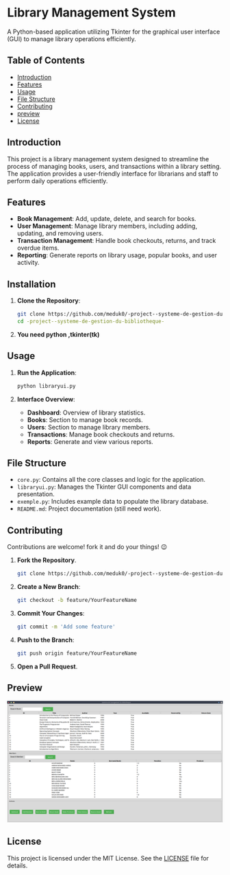 
# Library Management System

A Python-based application utilizing Tkinter for the graphical user interface (GUI) to manage library operations efficiently.

## Table of Contents

- [Introduction](#introduction)
- [Features](#features)
- [Usage](#usage)
- [File Structure](#file-structure)
- [Contributing](#contributing)
- [preview](#preview)
- [License](#license)

## Introduction

This project is a library management system designed to streamline the process of managing books, users, and transactions within a library setting. 
The application provides a user-friendly interface for librarians and staff to perform daily operations efficiently.

## Features

- **Book Management**: Add, update, delete, and search for books.
- **User Management**: Manage library members, including adding, updating, and removing users.
- **Transaction Management**: Handle book checkouts, returns, and track overdue items.
- **Reporting**: Generate reports on library usage, popular books, and user activity.

## Installation

1. **Clone the Repository**:

   ```bash
   git clone https://github.com/meduk0/-project--systeme-de-gestion-du-bibliotheque-.git
   cd -project--systeme-de-gestion-du-bibliotheque-
   ```

2. **You need python ,tkinter(tk)**

## Usage

1. **Run the Application**:

   ```bash
   python libraryui.py
   ```

2. **Interface Overview**:

   - **Dashboard**: Overview of library statistics.
   - **Books**: Section to manage book records.
   - **Users**: Section to manage library members.
   - **Transactions**: Manage book checkouts and returns.
   - **Reports**: Generate and view various reports.


## File Structure

- `core.py`: Contains all the core classes and logic for the application.
- `libraryui.py`: Manages the Tkinter GUI components and data presentation.
- `exemple.py`: Includes example data to populate the library database.
- `README.md`: Project documentation (still need work).

## Contributing

Contributions are welcome! fork it and do your things! 😉
1. **Fork the Repository**.
    ```bash
    git clone https://github.com/meduk0/-project--systeme-de-gestion-du-bibliotheque-
    ```
2. **Create a New Branch**:

   ```bash
   git checkout -b feature/YourFeatureName
   ```

3. **Commit Your Changes**:

   ```bash
   git commit -m 'Add some feature'
   ```

4. **Push to the Branch**:

   ```bash
   git push origin feature/YourFeatureName
   ```

5. **Open a Pull Request**.

## Preview
![](image.png)
## License

This project is licensed under the MIT License. See the [LICENSE](LICENSE) file for details.
